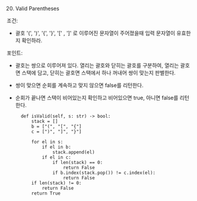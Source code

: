 20. Valid Parentheses

조건:
- 괄호 '(', ')', '{', '}', '[' , ']' 로 이루어진 문자열이 주어졌을때 입력 문자열이 유효한지 확인하라.

포인트:
- 괄호는 쌍으로 이루어져 있다. 열리는 괄호와 닫히는 괄호를 구분하여, 열리는 괄호면 스택에 담고, 닫히는 괄호면 스택에서 하나 꺼내어 쌍이 맞는지 판별한다.
- 쌍이 맞으면 순회를 계속하고 맞지 않으면 false를 리턴한다.
- 순회가 끝나면 스택이 비어있는지 확인하고 비어있으면 true, 아니면 false를 리턴한다.

        def isValid(self, s: str) -> bool:
            stack = []
            b = ["(", "[", "{"]
            c = [")", "]", "}"]

            for el in s:
                if el in b:
                    stack.append(el)
                if el in c:
                    if len(stack) == 0:
                        return False
                    if b.index(stack.pop()) != c.index(el):
                        return False
            if len(stack) != 0:
                return False
            return True
